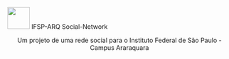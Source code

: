 <img src="https://upload.wikimedia.org/wikipedia/commons/thumb/7/78/Instituto_Federal_de_S%C3%A3o_Paulo_-_Marca_Vertical_2015.svg/512px-Instituto_Federal_de_S%C3%A3o_Paulo_-_Marca_Vertical_2015.svg.png" width="50"> IFSP-ARQ Social-Network <br>
<center>Um projeto de uma rede social para o Instituto Federal de São Paulo -  Campus Araraquara</center>

